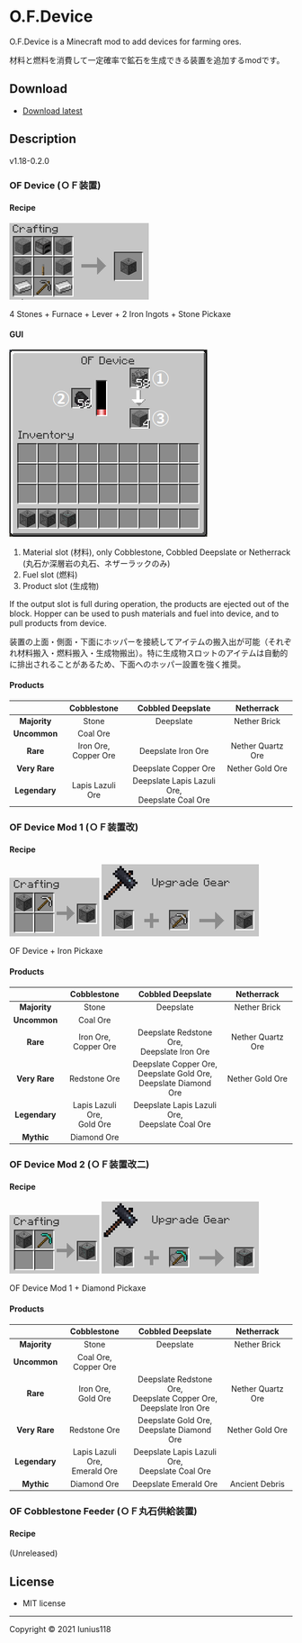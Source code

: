 # O.F.Device

O.F.Device is a Minecraft mod to add devices for farming ores.

材料と燃料を消費して一定確率で鉱石を生成できる装置を追加するmodです。

## Download

- [Download latest](https://github.com/Iunius118/O.F.Device/releases/latest)

## Description

v1.18-0.2.0

### OF Device (ＯＦ装置)

#### Recipe

<img src="docs/media/recipe_device_0_v010.png" title="Crafting recipe: OF Device">

4 Stones + Furnace + Lever + 2 Iron Ingots + Stone Pickaxe

#### GUI

<img src="docs/media/gui_device_0_v010.png" title="GUI: OF Device" alt="The upper right slot for materials, the left slot for fuel, and the bottom right slot for products">

1. Material slot (材料), only Cobblestone, Cobbled Deepslate or Netherrack (丸石か深層岩の丸石、ネザーラックのみ)
2. Fuel slot (燃料)
3. Product slot (生成物)

If the output slot is full during operation, the products are ejected out of the block. Hopper can be used to push materials and fuel into device, and to pull products from device.

装置の上面・側面・下面にホッパーを接続してアイテムの搬入出が可能（それぞれ材料搬入・燃料搬入・生成物搬出）。特に生成物スロットのアイテムは自動的に排出されることがあるため、下面へのホッパー設置を強く推奨。

#### Products

|  | Cobblestone | Cobbled Deepslate | Netherrack |
| :---: | :---: | :---: | :---: |
| **Majority** | Stone | Deepslate | Nether Brick |
| **Uncommon** | Coal Ore |  |  |
| **Rare** | Iron Ore, <br>Copper Ore | Deepslate Iron Ore | Nether Quartz Ore |
| **Very Rare** |  | Deepslate Copper Ore | Nether Gold Ore |
| **Legendary** | Lapis Lazuli Ore | Deepslate Lapis Lazuli Ore, <br>Deepslate Coal Ore |  |

### OF Device Mod 1 (ＯＦ装置改)

#### Recipe

<img src="docs/media/recipe_device_1_v020.png" title="Crafting recipe: OF Device Mod 1">
<img src="docs/media/recipe_device_1_v010.png" title="Smithing recipe: OF Device Mod 1">

OF Device + Iron Pickaxe

#### Products

|  | Cobblestone | Cobbled Deepslate | Netherrack |
| :---: | :---: | :---: | :---: |
| **Majority** | Stone | Deepslate | Nether Brick |
| **Uncommon** | Coal Ore |  |  |
| **Rare** | Iron Ore, <br>Copper Ore | Deepslate Redstone Ore, <br>Deepslate Iron Ore | Nether Quartz Ore |
| **Very Rare** | Redstone Ore | Deepslate Copper Ore, <br>Deepslate Gold Ore, <br>Deepslate Diamond Ore | Nether Gold Ore |
| **Legendary** | Lapis Lazuli Ore, <br>Gold Ore | Deepslate Lapis Lazuli Ore, <br>Deepslate Coal Ore |  |
| **Mythic** | Diamond Ore |  |  |

### OF Device Mod 2 (ＯＦ装置改二)

#### Recipe

<img src="docs/media/recipe_device_2_v020.png" title="Crafting recipe: OF Device Mod 2">
<img src="docs/media/recipe_device_2_v010.png" title="Smithing recipe: OF Device Mod 2">

OF Device Mod 1 + Diamond Pickaxe

#### Products

|  | Cobblestone | Cobbled Deepslate | Netherrack |
| :---: | :---: | :---: | :---: |
| **Majority** | Stone | Deepslate | Nether Brick |
| **Uncommon** | Coal Ore, <br>Copper Ore |  |  |
| **Rare** | Iron Ore, <br>Gold Ore | Deepslate Redstone Ore, <br>Deepslate Copper Ore, <br>Deepslate Iron Ore | Nether Quartz Ore |
| **Very Rare** | Redstone Ore | Deepslate Gold Ore, <br>Deepslate Diamond Ore | Nether Gold Ore |
| **Legendary** | Lapis Lazuli Ore, <br>Emerald Ore | Deepslate Lapis Lazuli Ore, <br>Deepslate Coal Ore |  |
| **Mythic** | Diamond Ore | Deepslate Emerald Ore | Ancient Debris |

### OF Cobblestone Feeder (ＯＦ丸石供給装置)

#### Recipe

(Unreleased)

## License

- MIT license

----
Copyright © 2021 Iunius118
